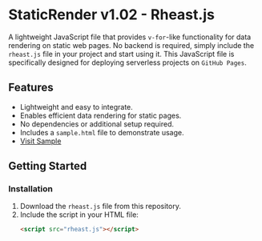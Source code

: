 # StaticRender v1.02 - Rheast.js

A lightweight JavaScript file that provides `v-for`-like functionality for data rendering on static web pages. No backend is required, simply include the `rheast.js` file in your project and start using it. This JavaScript file is specifically designed for deploying serverless projects on `GitHub Pages`.

## Features
- Lightweight and easy to integrate.
- Enables efficient data rendering for static pages.
- No dependencies or additional setup required.
- Includes a `sample.html` file to demonstrate usage.
- <a href="https://rheast.com/js/sample.html" target="_blank">Visit Sample</a>

## Getting Started

### Installation
1. Download the `rheast.js` file from this repository.
2. Include the script in your HTML file:
   ```html
   <script src="rheast.js"></script>
